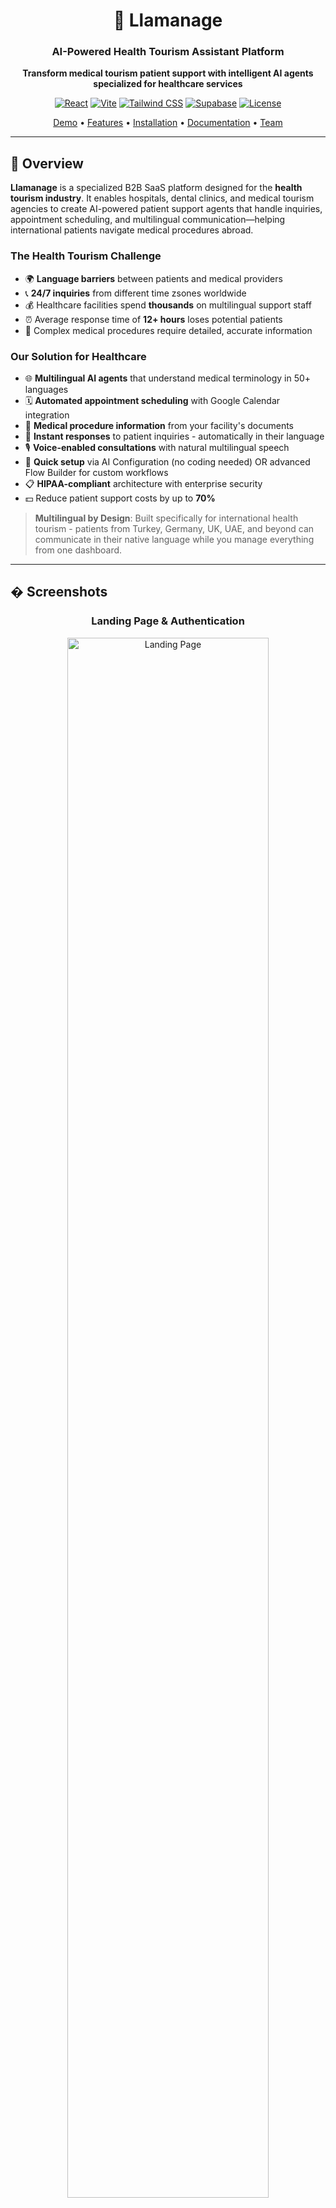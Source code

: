 <div align="center">

# 🦙 Llamanage

### AI-Powered Health Tourism Assistant Platform

**Transform medical tourism patient support with intelligent AI agents specialized for healthcare services**

[![React](https://img.shields.io/badge/React-19.1.1-61dafb?logo=react)](https://reactjs.org/)
[![Vite](https://img.shields.io/badge/Vite-7.1.7-646cff?logo=vite)](https://vitejs.dev/)
[![Tailwind CSS](https://img.shields.io/badge/Tailwind-v4-38bdf8?logo=tailwindcss)](https://tailwindcss.com/)
[![Supabase](https://img.shields.io/badge/Supabase-Backend-3fcf8e?logo=supabase)](https://supabase.com/)
[![License](https://img.shields.io/badge/license-Proprietary-blue.svg)](LICENSE)

[Demo](#-demo) • [Features](#-features) • [Installation](#-installation) • [Documentation](#-documentation) • [Team](#-team)

</div>

---

## 🎯 Overview

**Llamanage** is a specialized B2B SaaS platform designed for the **health tourism industry**. It enables hospitals, dental clinics, and medical tourism agencies to create AI-powered patient support agents that handle inquiries, appointment scheduling, and multilingual communication—helping international patients navigate medical procedures abroad.

### The Health Tourism Challenge
- 🌍 **Language barriers** between patients and medical providers
- 📞 **24/7 inquiries** from different time zsones worldwide
- 💰 Healthcare facilities spend **thousands** on multilingual support staff
- ⏰ Average response time of **12+ hours** loses potential patients
- 🏥 Complex medical procedures require detailed, accurate information

### Our Solution for Healthcare
- 🌐 **Multilingual AI agents** that understand medical terminology in 50+ languages
- 🗓️ **Automated appointment scheduling** with Google Calendar integration
- 🏥 **Medical procedure information** from your facility's documents
- 💬 **Instant responses** to patient inquiries - automatically in their language
- 🎙️ **Voice-enabled consultations** with natural multilingual speech
- 🧠 **Quick setup** via AI Configuration (no coding needed) OR advanced Flow Builder for custom workflows
- 📋 **HIPAA-compliant** architecture with enterprise security
- 💵 Reduce patient support costs by up to **70%**

> **Multilingual by Design**: Built specifically for international health tourism - patients from Turkey, Germany, UK, UAE, and beyond can communicate in their native language while you manage everything from one dashboard.

---

## � Screenshots

<div align="center">

### Landing Page & Authentication
<img src="./docs/screenshots/landing-page.png" width="80%" alt="Landing Page" />

### Dashboard Overview
<img src="./docs/screenshots/dashboard-overview.png" width="80%" alt="Dashboard Overview" />

### Visual Flow Builder (Zero-Code)
<img src="./docs/screenshots/flow-builder.png" width="80%" alt="Flow Builder" />

### AI Configuration Dashboard
<img src="./docs/screenshots/ai-configuration.png" width="80%" alt="AI Configuration" />

### File Upload & Management
<img src="./docs/screenshots/file-upload.png" width="80%" alt="File Upload" />

### Google Calendar Integration
<img src="./docs/screenshots/google-calendar.png" width="80%" alt="Google Calendar Integration" />

</div>

---

##  Table of Contents

<details>
<summary>Click to expand</summary>

- [Overview](#-overview)
- [Screenshots](#-screenshots)
- [Features](#-features)
- [Use Cases](#-use-cases)
- [Tech Stack](#-tech-stack)
- [Installation](#-installation)
- [Usage Guide](#-usage-guide)
- [Project Structure](#-project-structure)
- [Documentation](#-documentation)
- [Team](#-team)
- [Contributing](#-contributing)
- [License](#-license)

</details>

---

## ✨ Features

### 🎨 Visual Flow Builder for Healthcare Conversations (Optional)
Build **medical consultation flows** with zero code using our drag-and-drop editor powered by React Flow.

> **Note**: The Flow Builder is completely optional! Clinics can skip this and simply use the **AI Configuration** tab to customize their agent's personality, voice, and behavior. The AI will intelligently handle patient conversations based on your uploaded documents and configuration settings.

**7 Node Types for Healthcare Workflows:**
- 🚀 **Start Node** - Patient conversation entry point
- 💬 **Message Node** - Send medical information and greetings
- ❓ **Question Node** - Collect patient details (symptoms, preferences, dates)
- 🔀 **Condition Node** - Branch based on medical procedures or patient needs
- ⚡ **Action Node** - Schedule appointments, send confirmations, create tickets
- 🤖 **AI Response Node** - Answer medical tourism questions intelligently
- 🏁 **End Node** - Complete patient interaction

### 🏥 Medical Document Intelligence
- **Upload medical procedures** (PDF, DOCX, TXT, CSV, MD)
- Store **facility information**, pricing, surgeon bios
- **Treatment descriptions** and recovery timelines
- **Vector embeddings** for smart medical content search (384 dimensions)
- Semantic search across your healthcare documents

### 💬 Multilingual Real-Time Patient Chat
- **WebSocket subscriptions** for instant patient responses
- **Persistent conversation history** for follow-ups
- Typing indicators for natural interaction
- **Context-aware medical responses**
- **Multilingual support for 50+ languages** - Essential for international health tourism patients
- Automatic language detection and response in patient's preferred language
- Medical terminology translation across languages

### 🗓️ Medical Appointment Scheduling
- **Google Calendar integration** (OAuth implemented)
- Check doctor/surgeon availability
- **Automated booking confirmations**
- Time zone handling for international patients
- Email reminders and follow-ups

### 🎙️ Voice-Enabled AI Consultations
- **Real-time voice calls** with AI assistant using Daily.co
- **Natural text-to-speech** powered by ElevenLabs (11 voices)
- **Live call transcription** for record-keeping
- **Multilingual voice support** (50+ languages)
- **Auto-generated call rooms** - Backend creates unique Daily.co URLs via API (`llamanage.daily.co/[room-id]`)
- **Embeddable on your website** - Add voice consultation widget with simple HTML code
- Automated call routing and after-hours handling
- WebRTC technology for crystal-clear audio quality

### 🧠 AI Configuration Dashboard (Quick Setup Alternative)
**No coding or flow building required!** Clinics can get started in minutes by simply:
- **Customize AI personality** (Professional Medical, Warm & Empathetic, Friendly & Casual, etc.)
- **System prompt editor** - Define AI behavior for your specific facility
- **Voice selection** - Choose from 11 ElevenLabs voices (Sarah, Laura, Charlie, etc.)
- **Temperature control** - Adjust AI creativity (0.0-1.0)
- **Language settings** - Set primary language for international patients (English, Spanish, French, German, Turkish, Arabic, Portuguese, Russian, Italian, Chinese, Japanese, etc.)
- **Response style** - Concise, Balanced, or Detailed
- **Max tokens configuration** - Control response length
- **Toggle AI features** - Enable/disable RAG and AI tools
- All settings persist to database per user
- **Embeddable widgets** - Get HTML code to embed chat widget on your website
- **Voice call links** - Auto-generated Daily.co URLs (`llamanage.daily.co/[room-id]`) for voice consultations

> **Perfect for health tourism**: Set your facility's primary language to match your patient demographic (e.g., Turkish clinics can set Turkish as primary, but AI responds in patient's language automatically)

### 🔐 HIPAA-Compliant Security
- **JWT authentication** with automatic refresh
- **Google OAuth** for secure access
- **Row Level Security (RLS)** protecting patient data
- httpOnly cookies (XSS protection)
- **Private file storage** per healthcare facility
- Environment-based secrets management

### 🔗 Healthcare Integrations
- ✅ **Google Calendar** (Schedule consultations)
- 🚧 **Slack** (Team notifications)
- 🚧 **Discord** (Community support)
- 🚧 **Gmail** (Patient communications)
- 🚧 **Notion** (Documentation)
- 🚧 **Calendly** (Appointment booking)

### 📊 Healthcare Facility Dashboard
**7 Management Sections:**
1. **Overview** - Patient inquiry stats and quick actions
2. **Flow Builder** - Design medical conversation flows
3. **Files** - Medical documents and procedure info
4. **Chat** - Patient interaction interface
5. **Voice Calls** - Real-time voice consultation management
6. **AI Configuration** - Customize AI personality, voice, and behavior
7. **Integrations** - Calendar and communication tools
8. **Settings** - Facility profile and preferences

### 🎨 Healthcare-Focused UI/UX
- **Medical-grade dark theme** with calming colors (#2D2D2D, #75FDA8, #27705D)
- **Fully responsive** for desktop and mobile use
- Smooth animations for professional feel
- **Tailwind CSS v4** with custom healthcare palette
- Accessible design for diverse patient demographics

---

## 🏥 Use Cases

### International Dental Clinics
- Answer patient questions about **dental implants**, veneers, root canals
- Provide **pricing in multiple currencies**
- Schedule consultations across **time zones**
- Send pre-appointment instructions in patient's language

### Cosmetic Surgery Centers
- Explain procedures (rhinoplasty, liposuction, facelifts)
- Share **before/after galleries** and surgeon credentials
- Handle post-op follow-up questions
- Coordinate **travel and accommodation** for international patients

### Fertility Clinics
- Answer sensitive IVF and fertility treatment questions
- Provide **detailed treatment timelines**
- Schedule consultations with specialists
- Offer multilingual support for global patients

### Medical Tourism Agencies
- Compare **multiple hospitals** and procedures
- Provide **package deals** (surgery + hotel + transport)
- Handle visa and travel documentation questions
- 24/7 support for patients during their medical journey

---

## 🛠️ Tech Stack

### Frontend
| Technology | Version | Purpose |
|------------|---------|---------|
| **React** | 19.1.1 | Modern UI library with latest features |
| **Vite** | 7.1.7 | Lightning-fast build tool and dev server |
| **Tailwind CSS** | v4 | Utility-first CSS with `@tailwindcss/vite` |
| **React Router** | 7.9.4 | Client-side routing and navigation |
| **React Flow** | 11.11.4 | Visual node-based flow editor |
| **React Icons** | 5.5.0 | Icon library |

### Backend & Database
| Technology | Purpose |
|------------|---------|
| **Supabase** | Complete backend-as-a-service platform |
| **PostgreSQL** | Primary relational database (15+) |
| **pgvector** | Vector similarity search (384 dimensions) |
| **Supabase Auth** | JWT authentication + OAuth providers |
| **Supabase Storage** | S3-compatible object storage |
| **Supabase Realtime** | WebSocket subscriptions |
| **Supabase Edge Functions** | Serverless functions for AI processing |

### AI & Voice Services
| Technology | Purpose |
|------------|---------|
| **OpenRouter** | LLM API access (Llama 3.3-70B) |
| **HuggingFace** | Text embeddings (sentence-transformers/all-MiniLM-L6-v2) + tts/stt (parler-tts) |
| **Daily.co** | WebRTC voice/video calls with transcription |
| **Ultravox** | Llama-based open source tts + stt communication model |


### Document Processing
| Technology | Purpose |
|------------|---------|
| **pdfjs-dist** | PDF text extraction |
| **mammoth** | DOCX document processing |
| **Custom parsers** | CSV, TXT, MD, JSON support |

### Development Tools
- **ESLint** - Code quality and consistency
- **Git** - Version control
- **npm** - Package management
- **VS Code** - Recommended IDE

### Healthcare-Specific Features
- **Multilingual support** (Architecture ready for 50+ languages)
- **HIPAA-compliant architecture** (RLS, encryption, audit logs)
- **Medical terminology** support in AI responses
- **Appointment scheduling** with timezone handling
- **Secure file storage** for medical documents

---

## 🚀 Installation

### System Requirements
- **Node.js**: Version 18.0.0 or higher
- **npm**: Version 9.0.0 or higher
- **Git**: Latest version
- **Operating System**: Windows 10+, macOS 10.15+, or Linux

### Quick Start

```bash
# 1. Clone the repository
git clone https://github.com/Convgen/LLamanage-METALLAMAHACKATHON.git
cd llamanage

# 2. Install dependencies
npm install

# 3. Set up environment variables
cp .env.example .env
# Edit .env with your Supabase credentials

# 4. Start development server
npm run dev
```

Visit `http://localhost:5173` to see the application!

### Detailed Setup

For complete setup instructions including Supabase configuration, see:
- **[SUPABASE_SETUP.md](./SUPABASE_SETUP.md)** - Complete backend setup
- **[JUDGE_QUICKSTART.md](./JUDGE_QUICKSTART.md)** - 5-minute quick start guide

---

## 📘 Usage Guide

### For Healthcare Facilities

#### 1. Create Your Facility Account
1. Visit the landing page
2. Click "Get Started"
3. Enter facility details (email, password, facility name)
4. Access your healthcare dashboard

#### 2. Upload Medical Documents
1. Go to **Files** tab
2. Upload your procedure descriptions, pricing lists, surgeon bios
3. Supported formats: PDF, DOCX, TXT, CSV, MD
4. Documents are automatically processed for AI training

#### 3. Configure Your AI Agent (Quick Setup - Recommended)
1. Go to **AI Configuration** tab (brain icon 🧠)
2. **Customize personality**:
   - Choose "Professional Medical" for formal clinics
   - Choose "Warm & Empathetic" for fertility/cosmetic surgery clinics
   - Or select Custom and define your own
3. **Set system prompt**: 
   - Example: "You are a dental clinic assistant specializing in implants and cosmetic dentistry for international patients"
4. **Select voice** (for phone calls):
   - Choose from 11 ElevenLabs voices
   - Example: "Sarah" for professional female voice
5. **Set primary language**:
   - Select your clinic's main language (English, Spanish, Turkish, Arabic, etc.)
   - AI will auto-detect patient language and respond appropriately
6. **Adjust settings**:
   - Temperature: 0.7 for balanced responses (lower = more focused, higher = more creative)
   - Max tokens: 500 for standard responses
   - Enable RAG: ✅ (searches your uploaded documents)
   - Enable AI Tools: ✅ (allows calendar booking, ticket creation)
7. Click **Save Changes**

> **That's it!** Your AI agent is ready. No coding or flow building required.

#### 4. (Optional) Design Patient Conversation Flows
**For advanced users who want custom conversation logic:**
1. Go to **Flow Builder** tab
2. Create flows for common inquiries:
   - "Dental Implant Consultation"
   - "Pricing Information Request"
   - "Appointment Booking"
3. Use 7 node types to build logic
4. Save flows - they auto-sync to database

> **Note**: Most clinics don't need this. AI Configuration handles most use cases automatically.

#### 5. Connect Google Calendar
1. Go to **Integrations** tab
2. Click "Connect" on Google Calendar
3. Authorize access
4. AI can now schedule patient appointments automatically

#### 6. Test Your AI Agent
1. Go to **Chat** tab
2. Ask questions as a patient would:
   - "How much do dental implants cost?"
   - "Can I schedule a consultation?"
   - "What's the recovery time?"
   - Try in different languages: "¿Cuánto cuesta un implante dental?" (Spanish)
3. Review responses and refine AI Configuration if needed

### For International Patients

Patients interact with your AI agent through:
- **Embeddable chat widget** on your website
- **Direct link** to chat interface
- **WhatsApp/SMS integration** (coming soon)

---

## 📁 Project Structure

```
llamanage/
├── src/
│   ├── components/              # React components
│   │   ├── ChatInterface.jsx    # Patient chat UI
│   │   ├── DashboardOverview.jsx
│   │   ├── FilesManager.jsx     # Medical document uploads
│   │   ├── FlowBuilder.jsx      # Visual flow editor
│   │   ├── IntegrationsManager.jsx
│   │   └── SettingsPanel.jsx
│   │   └── AIConfiguration.jsx 
│   ├── pages/                   # Route pages
│   │   ├── Dashboard.jsx        # Main facility dashboard
│   │   ├── LandingPage.jsx      # Public landing page
│   │   ├── SignIn.jsx
│   │   └── SignUp.jsx
│   ├── utils/                   # Utility functions
│   │   ├── supabaseClient.js    # Supabase helpers
│   │   ├── documentProcessor.js # PDF/DOCX extraction
│   │   └── googleCalendar.js    # Calendar API
│   ├── assets/                  # Images and static files
│   ├── App.jsx                  # Main app component
│   ├── main.jsx                 # App entry point
│   └── index.css                # Global styles + Tailwind
├── supabase/                    # Backend configuration
│   ├── functions/               # Edge Functions
│   └── migrations/              # Database migrations
├── public/                      # Public assets
├── docs/                        # Documentation
│   └── screenshots/             # UI screenshots
├── extra_files/                 # Additional documentation
├── .env.example                 # Environment template
├── vite.config.js               # Vite configuration
├── package.json                 # Dependencies
├── SUPABASE_SETUP.md            # Backend setup guide
└── README.md                    # This file
```

---

## 📖 Documentation

### Getting Started
- **[SUPABASE_SETUP.md](./SUPABASE_SETUP.md)** - Complete Supabase backend setup
- **[JUDGE_QUICKSTART.md](./JUDGE_QUICKSTART.md)** - 5-minute quick start
- **[QUICK_REFERENCE.md](./QUICK_REFERENCE.md)** - API quick reference


---

## 👥 Team

**Llamanage** is built by a dedicated team specializing in healthcare technology:

### Core Team

#### 🎨 **Abdelrahman Elmorsi** - Fullstack Developer & Project Lead
- React 19 architecture and implementation
- Visual Flow Builder with React Flow (7 node types)
- Responsive healthcare UI with Tailwind CSS v4
- Project coordination and timeline management

**Key Contributions**: Flow Builder, Landing Page, Dashboard routing

#### 🤖 **Nabil** - AI & Backend Engineer
- Medical AI conversation logic
- Document processing for healthcare files
- Supabase client utilities
- Real-time chat backend
**Key Contributions**: Database design, Auth system, Security

#### 🧠 **Yasir** - AI & Backend Engineer
- Supabase backend architecture
- Database schema with HIPAA-compliant RLS policies
- JWT authentication + Google OAuth
- Vector search setup (pgvector)

**Key Contributions**: AI logic, Document processor, API integration

#### 🎨 **Abdullah Mazloum** - UI/UX Designer
- Healthcare brand identity
- Medical-focused color palette (#2D2D2D, #75FDA8, #27705D)
- User flows for patient interactions
- Accessible design for diverse demographics

**Key Contributions**: Design system, Brand colors, UX flows

---

## 📄 License

Proprietary - All rights reserved © 2025 Certifi Team

---

## 📞 Support

- 📧 **Email**: abdelrahman.elmorsi.20@gmail.com
- 📚 **Documentation**: [SUPABASE_SETUP.md](./SUPABASE_SETUP.md)
- 🐛 **Bug Reports**: [Open an issue](https://github.com/Convgen/LLamanage-METALLAMAHACKATHON/issues)
- 💡 **Feature Requests**: [Submit your ideas](https://github.com/Convgen/LLamanage-METALLAMAHACKATHON/discussions)

---

## 🙏 Acknowledgments

- **React Team** - For React 19
- **Vite Team** - For blazing-fast builds
- **Tailwind Labs** - For Tailwind CSS v4
- **Supabase Team** - For the amazing backend platform
- **React Flow Team** - For the visual node editor
- **Healthcare Community** - For feedback and insights

---

<div align="center">

**🦙 Llamanage** - Making healthcare accessible to international patients

Built with ❤️ for the health tourism industry by the Certifi team

[![GitHub stars](https://img.shields.io/github/stars/Convgen/LLamanage-METALLAMAHACKATHON?style=social)](https://github.com/Convgen/LLamanage-METALLAMAHACKATHON)

</div>
